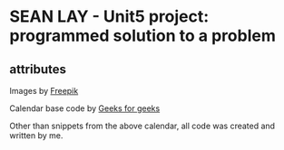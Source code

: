 # SEAN LAY - Unit5 project: programmed solution to a problem

## attributes


Images by <a href="https://www.freepik.com/free-vector/realistic-polygonal-background_13223084.htm#query=geometric%20background&position=3&from_view=keyword&track=ais">Freepik</a>

Calendar base code by <a href="https://www.geeksforgeeks.org/how-to-create-a-dynamic-calendar-in-html-css-javascript/">Geeks for geeks</a>

Other than snippets from the above calendar, all code was created and written by me. 